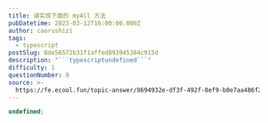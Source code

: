 ```yaml
---
title: 请实现下面的 myAll 方法
pubDatetime: 2023-03-12T16:00:00.000Z
author: caorushizi
tags:
  - typescript
postSlug: 8de56572b31f1affed893945384c915d
description: "```typescriptundefined```"
difficulty: 1
questionNumber: 9
source: >-
  https://fe.ecool.fun/topic-answer/8694932e-df3f-492f-8ef9-b0e7aa486f2f?orderBy=updateTime&order=desc&tagId=19
---
```


```typescript
undefined;
```

